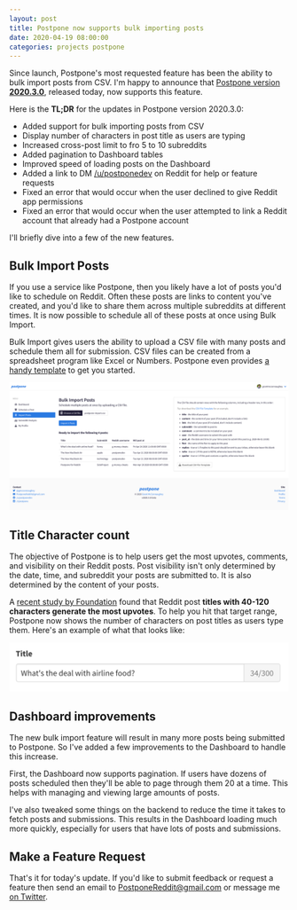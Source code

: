 ```yaml
---
layout: post
title: Postpone now supports bulk importing posts
date: 2020-04-19 08:00:00
categories: projects postpone
---
```


Since launch, Postpone's most requested feature has been the ability to bulk import posts from CSV. I'm happy to announce that [Postpone version **2020.3.0**](https://www.postpone.app), released today, now supports this feature.

Here is the **TL;DR** for the updates in Postpone version 2020.3.0:
- Added support for bulk importing posts from CSV
- Display number of characters in post title as users are typing
- Increased cross-post limit to fro 5 to 10 subreddits
- Added pagination to Dashboard tables
- Improved speed of loading posts on the Dashboard
- Added a link to DM [/u/postponedev](https://reddit.com/u/postponedev) on Reddit for help or feature requests
- Fixed an error that would occur when the user declined to give Reddit app permissions
- Fixed an error that would occur when the user attempted to link a Reddit account that already had a Postpone account

I'll briefly dive into a few of the new features.

## Bulk Import Posts

If you use a service like Postpone, then you likely have a lot of posts you'd like to schedule on Reddit. Often these posts are links to content you've created, and you'd like to share them across multiple subreddits at different times. It is now possible to schedule all of these posts at once using Bulk Import.

Bulk Import gives users the ability to upload a CSV file with many posts and schedule them all for submission. CSV files can be created from a spreadsheet program like Excel or Numbers. Postpone even provides [a handy template](https://www.postpone.app/downloads/postpone-import-template.csv) to get you started.

![Bulk import posts from CSV](/images/projects/postpone/import.png)

## Title Character count

The objective of Postpone is to help users get the most upvotes, comments, and visibility on their Reddit posts. Post visibility isn't only determined by the date, time, and subreddit your posts are submitted to. It is also determined by the content of your posts.

A [recent study by Foundation](https://foundationinc.co/lab/reddit-statistics/) found that Reddit post **titles with 40-120 characters generate the most upvotes**. To help you hit that target range, Postpone now shows the number of characters on post titles as users type them. Here's an example of what that looks like:

![Title character count](/images/projects/postpone/title-characters.png)

## Dashboard improvements

The new bulk import feature will result in many more posts being submitted to Postpone. So I've added a few improvements to the Dashboard to handle this increase.

First, the Dashboard now supports pagination. If users have dozens of posts scheduled then they'll be able to page through them 20 at a time. This helps with managing and viewing large amounts of posts.

I've also tweaked some things on the backend to reduce the time it takes to fetch posts and submissions. This results in the Dashboard loading much more quickly, especially for users that have lots of posts and submissions.

## Make a Feature Request

That's it for today's update. If you'd like to submit feedback or request a feature then send an email to <a href="mailto:PostponeReddit@gmail.com">PostponeReddit@gmail.com</a> or message me [on Twitter](https://twitter.com/gmcconnaughey).
